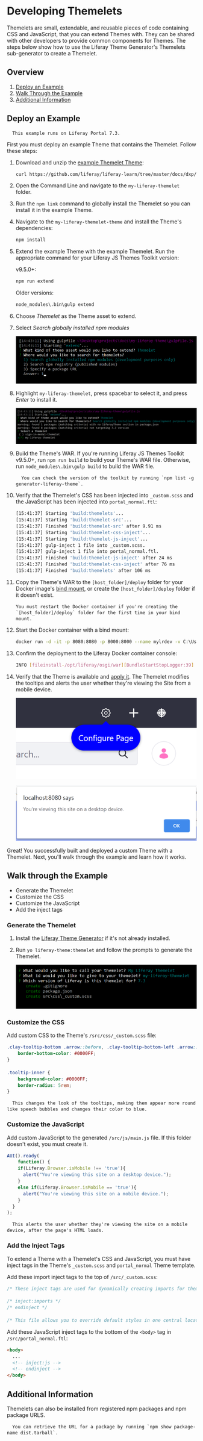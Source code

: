 # Developing Themelets

Themelets are small, extendable, and reusable pieces of code containing CSS and JavaScript, that you can extend Themes with. They can be shared with other developers to provide common components for Themes. The steps below show how to use the Liferay Theme Generator's Themelets sub-generator to create a Themelet.

<!-- screenshot of ... end result is that even possible in this case? -->

## Overview

1. [Deploy an Example](#deploy-an-example)
1. [Walk Through the Example](#walk-through-an-example)
1. [Additional Information](#additional-information)

## Deploy an Example
<!-- update to follow pattern from developing-a-theme.md -->
```note::
  This example runs on Liferay Portal 7.3.
```

First you must deploy an example Theme that contains the Themelet. Follow these steps:

1. Download and unzip the [example Themelet Theme](https://github.com/liferay/liferay-learn/tree/master/docs/dxp/7.x/en/site-building/dev/01-developing-a-theme/developing-themelets/1582903559liferay45.zip):

    ```bash
    curl https://github.com/liferay/liferay-learn/tree/master/docs/dxp/7.x/en/site-building/dev/01-developing-a-theme/developing-themelets/1582903559liferay45.zip
    ```

    <!-- missing unzip? -->

1. Open the Command Line and navigate to the `my-liferay-themelet` folder.
1. Run the `npm link` command to globally install the Themelet so you can install it in the example Theme.
1. Navigate to the `my-liferay-themelet-theme` and install the Theme's dependencies:

    ```bash
    npm install
    ```

1. Extend the example Theme with the example Themelet. Run the appropriate command for your Liferay JS Themes Toolkit version:

    v9.5.0+:

    ```bash
    npm run extend
    ```

    Older versions:

    ```bash
    node_modules\.bin\gulp extend
    ```

1. Choose *Themelet* as the Theme asset to extend.
1. Select *Search globally installed npm modules*

    ![You can extend your Theme using globally installed npm modules or published npm modules.](./developing-themelets/images/01.png)

1. Highlight `my-liferay-themelet`, press spacebar to select it, and press *Enter* to install it.

    ![You can install Themelets in multiple Themes, so you can reuse code.](./developing-themelets/images/02.png)

1. Build the Theme's WAR. If you're running Liferay JS Themes Toolkit v9.5.0+, run `npm run build` to build your Theme's WAR file. Otherwise, run `node_modules\.bin\gulp build` to build the WAR file.

    ```note::
      You can check the version of the toolkit by running `npm list -g generator-liferay-theme`.
    ```

1. Verify that the Themelet's CSS has been injected into `_custom.scss` and the JavaScript has been injected into `portal_normal.ftl`:

    ```bash
    [15:41:37] Starting 'build:themelets'...
    [15:41:37] Starting 'build:themelet-src'...
    [15:41:37] Finished 'build:themelet-src' after 9.91 ms
    [15:41:37] Starting 'build:themelet-css-inject'...
    [15:41:37] Starting 'build:themelet-js-inject'...
    [15:41:37] gulp-inject 1 file into _custom.scss.
    [15:41:37] gulp-inject 1 file into portal_normal.ftl.
    [15:41:37] Finished 'build:themelet-js-inject' after 24 ms
    [15:41:37] Finished 'build:themelet-css-inject' after 76 ms
    [15:41:37] Finished 'build:themelets' after 106 ms
    ```

1. Copy the Theme's WAR to the `[host_folder]/deploy` folder for your Docker image's [bind mount](TODO), or create the `[host_folder]/deploy` folder if it doesn't exist.

    ```note::
    You must restart the Docker container if you're creating the `[host_folder]/deploy` folder for the first time in your bind mount.
    ```

1. Start the Docker container with a bind mount:
    
    ```bash
    docker run -d -it -p 8080:8080 -p 8000:8000 --name mylrdev -v C:\Users\liferay\Desktop\liferay-docker:/mnt/liferay liferay/portal:7.3.0-ga1
    ```

1. Confirm the deployment to the Liferay Docker container console:

    ```bash
    INFO [fileinstall-/opt/liferay/osgi/war][BundleStartStopLogger:39] STARTED my-liferay-themelet_theme_1.0.0 [1114]
    ```

1. Verify that the Theme is available and [apply it](TODO:applying-themes). The Themelet modifies the tooltips and alerts the user whether they're viewing the Site from a mobile device.

    ![Themelets can customize the CSS.](./developing-themelets/images/03.png)

    ![Themelets can customize the CSS.](./developing-themelets/images/04.png)

Great! You successfully built and deployed a custom Theme with a Themelet. Next, you'll walk through the example and learn how it works.

## Walk through the Example

* Generate the Themelet
* Customize the CSS
* Customize the JavaScript
* Add the inject tags

### Generate the Themelet

1. Install the [Liferay Theme Generator](./installing-the-liferay-theme-generator.md) if it's not already installed. 
1. Run `yo liferay-theme:themelet` and follow the prompts to generate the Themelet.

    ![Themelets can add new functionality.](./developing-themelets/images/05.png)

### Customize the CSS

Add custom CSS to the Theme's `/src/css/_custom.scss` file:

```scss
.clay-tooltip-bottom .arrow::before, .clay-tooltip-bottom-left .arrow::before, .clay-tooltip-bottom-right .arrow::before {
    border-bottom-color: #0000FF;
}

.tooltip-inner {
    background-color: #0000FF;
    border-radius: 5rem;
}
```

```note::
  This changes the look of the tooltips, making them appear more round like speech bubbles and changes their color to blue.
```

### Customize the JavaScript

Add custom JavaScript to the generated `/src/js/main.js` file. If this folder doesn't exist, you must create it.

```javascript
AUI().ready(
	function() {
    if(Liferay.Browser.isMobile !== 'true'){
      alert("You're viewing this site on a desktop device.");
    }
    else if(Liferay.Browser.isMobile == 'true'){
      alert("You're viewing this site on a mobile device.");
    }
  }
);
```

```note::
  This alerts the user whether they're viewing the site on a mobile device, after the page's HTML loads.
```

### Add the Inject Tags

To extend a Theme with a Themelet's CSS and JavaScript, you must have inject tags in the Theme's `_custom.scss` and `portal_normal` Theme template.

Add these import inject tags to the top of `/src/_custom.scss`:

```scss
/* These inject tags are used for dynamically creating imports for themelet styles, you can place them where ever you like in this file. */

/* inject:imports */
/* endinject */

/* This file allows you to override default styles in one central location for easier upgrade and maintenance. */
```

Add these JavaScript inject tags to the bottom of the `<body>` tag in `/src/portal_normal.ftl`:

```html
<body>
  ...
  <!-- inject:js -->
  <!-- endinject -->
</body>
```

## Additional Information

Themelets can also be installed from registered npm packages and npm package URLS.

```note::
  You can retrieve the URL for a package by running `npm show package-name dist.tarball`.
```
